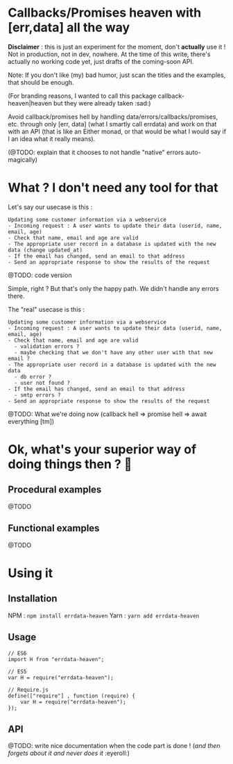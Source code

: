 # Callbacks/Promises heaven with [err,data] all the way

**Disclaimer** : this is just an experiment for the moment, don't **actually** use it ! Not in production, not in dev, nowhere. At the time of this write, there's actually no working code yet, just drafts of the coming-soon API.

Note: If you don't like (my) bad humor, just scan the titles and the examples, that should be enough.

(For branding reasons, I wanted to call this package callback-heaven|heaven but they were already taken :sad:)

Avoid callback/promises hell by handling data/errors/callbacks/promises, etc.
through only [err, data] (what I smartly call errdata) and work on that with an API (that is like an Either monad, or that would be what I would say if I an idea what it really means).

(@TODO: explain that it chooses to not handle "native" errors auto-magically)

# What ? I don't need any tool for that

Let's say our usecase is this :

```
Updating some customer information via a webservice
- Incoming request : A user wants to update their data (userid, name, email, age)
- Check that name, email and age are valid
- The appropriate user record in a database is updated with the new data (change updated_at)
- If the email has changed, send an email to that address
- Send an appropriate response to show the results of the request
```

@TODO: code version

Simple, right ? But that's only the happy path. We didn't handle any errors there.

The "real" usecase is this :

```
Updating some customer information via a webservice
- Incoming request : A user wants to update their data (userid, name, email, age)
- Check that name, email and age are valid
  - validation errors ?
  - maybe checking that we don't have any other user with that new email ?
- The appropriate user record in a database is updated with the new data
  - db error ?
  - user not found ?
- If the email has changed, send an email to that address
  - smtp errors ?
- Send an appropriate response to show the results of the request
```

@TODO: What we're doing now (callback hell => promise hell => await everything [tm])

# Ok, what's your superior way of doing things then ? :thinking:

## Procedural examples

@TODO

## Functional examples

@TODO

# Using it

## Installation

NPM  : `npm install errdata-heaven`
Yarn : `yarn add errdata-heaven`

## Usage

```
// ES6
import H from "errdata-heaven";
```

```
// ES5
var H = require("errdata-heaven");
```

```
// Require.js
define(["require"] , function (require) {
    var H = require("errdata-heaven");
});
```

## API

@TODO: write nice documentation when the code part is done ! (*and then forgets about it and never does it* :eyeroll:)
